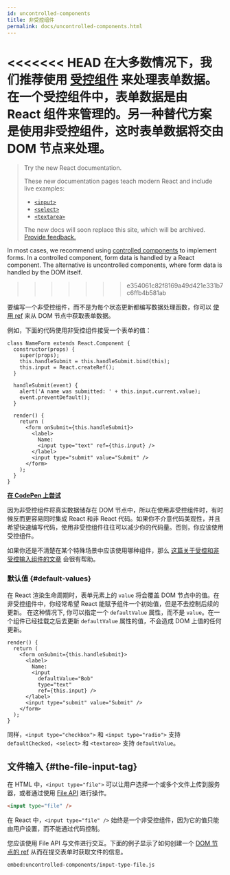 ```yaml
---
id: uncontrolled-components
title: 非受控组件
permalink: docs/uncontrolled-components.html
---
```


<<<<<<< HEAD
在大多数情况下，我们推荐使用 [受控组件](/docs/forms.html#controlled-components) 来处理表单数据。在一个受控组件中，表单数据是由 React 组件来管理的。另一种替代方案是使用非受控组件，这时表单数据将交由 DOM 节点来处理。
=======
> Try the new React documentation.
> 
> These new documentation pages teach modern React and include live examples:
>
> - [`<input>`](https://beta.reactjs.org/reference/react-dom/components/input)
> - [`<select>`](https://beta.reactjs.org/reference/react-dom/components/select)
> - [`<textarea>`](https://beta.reactjs.org/reference/react-dom/components/textarea)
>
> The new docs will soon replace this site, which will be archived. [Provide feedback.](https://github.com/reactjs/reactjs.org/issues/3308)

In most cases, we recommend using [controlled components](/docs/forms.html#controlled-components) to implement forms. In a controlled component, form data is handled by a React component. The alternative is uncontrolled components, where form data is handled by the DOM itself.
>>>>>>> e354061c82f8169a49d421e331b7c6ffb4b581ab

要编写一个非受控组件，而不是为每个状态更新都编写数据处理函数，你可以 [使用 ref](/docs/refs-and-the-dom.html) 来从 DOM 节点中获取表单数据。

例如，下面的代码使用非受控组件接受一个表单的值：

```javascript{5,9,18}
class NameForm extends React.Component {
  constructor(props) {
    super(props);
    this.handleSubmit = this.handleSubmit.bind(this);
    this.input = React.createRef();
  }

  handleSubmit(event) {
    alert('A name was submitted: ' + this.input.current.value);
    event.preventDefault();
  }

  render() {
    return (
      <form onSubmit={this.handleSubmit}>
        <label>
          Name:
          <input type="text" ref={this.input} />
        </label>
        <input type="submit" value="Submit" />
      </form>
    );
  }
}
```

[**在 CodePen 上尝试**](https://codepen.io/gaearon/pen/WooRWa?editors=0010)

因为非受控组件将真实数据储存在 DOM 节点中，所以在使用非受控组件时，有时候反而更容易同时集成 React 和非 React 代码。如果你不介意代码美观性，并且希望快速编写代码，使用非受控组件往往可以减少你的代码量。否则，你应该使用受控组件。

如果你还是不清楚在某个特殊场景中应该使用哪种组件，那么 [这篇关于受控和非受控输入组件的文章](https://goshakkk.name/controlled-vs-uncontrolled-inputs-react/) 会很有帮助。

### 默认值 {#default-values}

在 React 渲染生命周期时，表单元素上的 `value` 将会覆盖 DOM 节点中的值。在非受控组件中，你经常希望 React 能赋予组件一个初始值，但是不去控制后续的更新。 在这种情况下, 你可以指定一个 `defaultValue` 属性，而不是 `value`。在一个组件已经挂载之后去更新 `defaultValue` 属性的值，不会造成 DOM 上值的任何更新。

```javascript{7}
render() {
  return (
    <form onSubmit={this.handleSubmit}>
      <label>
        Name:
        <input
          defaultValue="Bob"
          type="text"
          ref={this.input} />
      </label>
      <input type="submit" value="Submit" />
    </form>
  );
}
```

同样，`<input type="checkbox">` 和 `<input type="radio">` 支持 `defaultChecked`，`<select>` 和 `<textarea>` 支持 `defaultValue`。

## 文件输入 {#the-file-input-tag}

在 HTML 中，`<input type="file">` 可以让用户选择一个或多个文件上传到服务器，或者通过使用 [File API](https://developer.mozilla.org/en-US/docs/Web/API/File/Using_files_from_web_applications) 进行操作。

```html
<input type="file" />
```

在 React 中，`<input type="file" />` 始终是一个非受控组件，因为它的值只能由用户设置，而不能通过代码控制。

您应该使用 File API 与文件进行交互。下面的例子显示了如何创建一个 [DOM 节点的 ref](/docs/refs-and-the-dom.html) 从而在提交表单时获取文件的信息。

`embed:uncontrolled-components/input-type-file.js`

[](codepen://uncontrolled-components/input-type-file)

